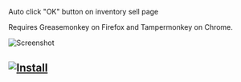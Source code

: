 Auto click "OK" button on inventory sell page

Requires Greasemonkey on Firefox and Tampermonkey on Chrome.

![Screenshot](https://ibb.co/D9dwwnT)

## [![Install](https://i.imgur.com/hKHfyWz.png)](https://github.com/Nikromes/Steam-sell-OK-button-clicker/raw/main/Steam_sell_OK_button_clicker.user.js)
